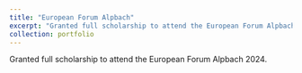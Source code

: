```yaml
---
title: "European Forum Alpbach"
excerpt: "Granted full scholarship to attend the European Forum Alpbach 2024. "
collection: portfolio
---
```


Granted full scholarship to attend the European Forum Alpbach 2024. 
